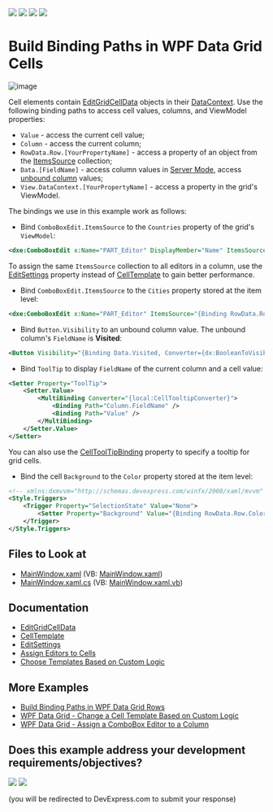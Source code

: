 <!-- default badges list -->
![](https://img.shields.io/endpoint?url=https://codecentral.devexpress.com/api/v1/VersionRange/287469740/18.2.3%2B)
[![](https://img.shields.io/badge/Open_in_DevExpress_Support_Center-FF7200?style=flat-square&logo=DevExpress&logoColor=white)](https://supportcenter.devexpress.com/ticket/details/T925591)
[![](https://img.shields.io/badge/📖_How_to_use_DevExpress_Examples-e9f6fc?style=flat-square)](https://docs.devexpress.com/GeneralInformation/403183)
[![](https://img.shields.io/badge/💬_Leave_Feedback-feecdd?style=flat-square)](#does-this-example-address-your-development-requirementsobjectives)
<!-- default badges end -->
# Build Binding Paths in WPF Data Grid Cells

![image](https://user-images.githubusercontent.com/65009440/186659717-090cf737-f4b1-44fb-91fe-1f1d1fb688ef.png)

Cell elements contain [EditGridCellData](https://docs.devexpress.com/WPF/DevExpress.Xpf.Grid.EditGridCellData) objects in their [DataContext](https://docs.microsoft.com/en-us/dotnet/api/system.windows.frameworkelement.datacontext).
Use the following binding paths to access cell values, columns, and ViewModel properties:

* `Value` - access the current cell value;
* `Column` - access the current column;
* `RowData.Row.[YourPropertyName]` - access a property of an object from the [ItemsSource](https://docs.devexpress.com/WPF/DevExpress.Xpf.Grid.DataControlBase.ItemsSource) collection;
* `Data.[FieldName]` - access column values in [Server Mode](https://docs.devexpress.com/WPF/9588/controls-and-libraries/data-grid/binding-to-data/server-mode), access [unbound column](https://docs.devexpress.com/WPF/6124/controls-and-libraries/data-grid/binding-to-data/unbound-columns) values;
* `View.DataContext.[YourPropertyName]` - access a property in the grid's ViewModel.


The bindings we use in this example work as follows:

* Bind `ComboBoxEdit.ItemsSource` to the `Countries` property of the grid's `ViewModel`:

```xml
<dxe:ComboBoxEdit x:Name="PART_Editor" DisplayMember="Name" ItemsSource="{Binding View.DataContext.Countries}" />
```
To assign the same `ItemsSource` collection to all editors in a column, use the [EditSettings](https://docs.devexpress.com/WPF/DevExpress.Xpf.Grid.ColumnBase.EditSettings) property instead of [CellTemplate](https://docs.devexpress.com/WPF/DevExpress.Xpf.Grid.ColumnBase.CellTemplate) to gain better performance.

* Bind `ComboBoxEdit.ItemsSource` to the `Cities` property stored at the item level:

```xml
<dxe:ComboBoxEdit x:Name="PART_Editor" ItemsSource="{Binding RowData.Row.Country.Cities}" />
```

* Bind `Button.Visibility` to an unbound column value. The unbound column's `FieldName` is **Visited**:

```xml
<Button Visibility="{Binding Data.Visited, Converter={dx:BooleanToVisibilityConverter}}">Hide</Button>
```

* Bind `ToolTip` to display `FieldName` of the current column and a cell value:

```xml
<Setter Property="ToolTip">
    <Setter.Value>
        <MultiBinding Converter="{local:CellTooltipConverter}">
            <Binding Path="Column.FieldName" />
            <Binding Path="Value" />
        </MultiBinding>
    </Setter.Value>
</Setter>
```

You can also use the [CellToolTipBinding](https://docs.devexpress.com/WPF/DevExpress.Xpf.Grid.BaseColumn.CellToolTipBinding) property to specify a tooltip for grid cells.

* Bind the cell `Background` to the `Color` property stored at the item level:

```xml
<!-- xmlns:dxmvvm="http://schemas.devexpress.com/winfx/2008/xaml/mvvm" -->
<Style.Triggers>
    <Trigger Property="SelectionState" Value="None">
        <Setter Property="Background" Value="{Binding RowData.Row.Color, Converter={dxmvvm:ColorToBrushConverter}}" />
    </Trigger>
</Style.Triggers>
```

## Files to Look at

* [MainWindow.xaml](./CS/MainWindow.xaml) (VB: [MainWindow.xaml](./VB/MainWindow.xaml))
* [MainWindow.xaml.cs](./CS/MainWindow.xaml.cs) (VB: [MainWindow.xaml.vb](./VB/MainWindow.xaml.vb))

## Documentation

* [EditGridCellData](https://docs.devexpress.com/WPF/DevExpress.Xpf.Grid.EditGridCellData)
* [CellTemplate](https://docs.devexpress.com/WPF/DevExpress.Xpf.Grid.ColumnBase.CellTemplate)
* [EditSettings](https://docs.devexpress.com/WPF/DevExpress.Xpf.Grid.ColumnBase.EditSettings)
* [Assign Editors to Cells](https://docs.devexpress.com/WPF/401011/controls-and-libraries/data-grid/data-editing-and-validation/modify-cell-values/assign-an-editor-to-a-cell)
* [Choose Templates Based on Custom Logic](https://docs.devexpress.com/WPF/6677/controls-and-libraries/data-grid/appearance-customization/choosing-templates-based-on-custom-logic)

## More Examples

* [Build Binding Paths in WPF Data Grid Rows](https://github.com/DevExpress-Examples/how-to-build-binding-paths-in-gridcontrol-rows)
* [WPF Data Grid - Change a Cell Template Based on Custom Logic](https://github.com/DevExpress-Examples/wpf-data-grid-change-cell-template-based-on-custom-logic)
* [WPF Data Grid - Assign a ComboBox Editor to a Column](https://github.com/DevExpress-Examples/wpf-data-grid-assign-combobox-editor-to-column)
<!-- feedback -->
## Does this example address your development requirements/objectives?

[<img src="https://www.devexpress.com/support/examples/i/yes-button.svg"/>](https://www.devexpress.com/support/examples/survey.xml?utm_source=github&utm_campaign=how-to-build-binding-paths-in-gridcontrol-cells&~~~was_helpful=yes) [<img src="https://www.devexpress.com/support/examples/i/no-button.svg"/>](https://www.devexpress.com/support/examples/survey.xml?utm_source=github&utm_campaign=how-to-build-binding-paths-in-gridcontrol-cells&~~~was_helpful=no)

(you will be redirected to DevExpress.com to submit your response)
<!-- feedback end -->
